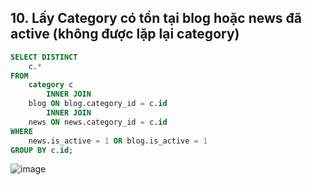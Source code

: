 ## 10. Lấy Category có tồn tại blog hoặc news đã active (không được lặp lại category)
```sql
SELECT DISTINCT
    c.*
FROM
    category c
        INNER JOIN
    blog ON blog.category_id = c.id
        INNER JOIN
    news ON news.category_id = c.id
WHERE
    news.is_active = 1 OR blog.is_active = 1
GROUP BY c.id;
```
![image](https://user-images.githubusercontent.com/40168893/42308512-f9acffee-805f-11e8-8be2-41272d7740ec.png)